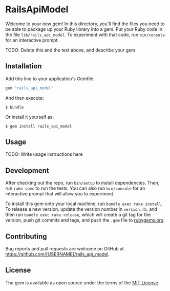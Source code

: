 # RailsApiModel

Welcome to your new gem! In this directory, you'll find the files you need to be able to package up your Ruby library into a gem. Put your Ruby code in the file `lib/rails_api_model`. To experiment with that code, run `bin/console` for an interactive prompt.

TODO: Delete this and the text above, and describe your gem

## Installation

Add this line to your application's Gemfile:

```ruby
gem 'rails_api_model'
```

And then execute:

    $ bundle

Or install it yourself as:

    $ gem install rails_api_model

## Usage

TODO: Write usage instructions here

## Development

After checking out the repo, run `bin/setup` to install dependencies. Then, run `rake spec` to run the tests. You can also run `bin/console` for an interactive prompt that will allow you to experiment.

To install this gem onto your local machine, run `bundle exec rake install`. To release a new version, update the version number in `version.rb`, and then run `bundle exec rake release`, which will create a git tag for the version, push git commits and tags, and push the `.gem` file to [rubygems.org](https://rubygems.org).

## Contributing

Bug reports and pull requests are welcome on GitHub at https://github.com/[USERNAME]/rails_api_model.


## License

The gem is available as open source under the terms of the [MIT License](http://opensource.org/licenses/MIT).

